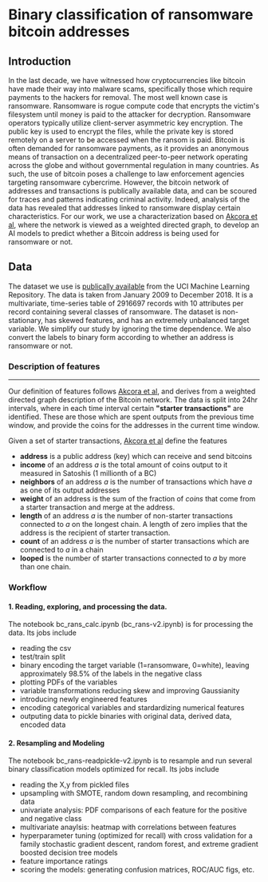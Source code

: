 # Binary classification of ransomware bitcoin addresses 

## Introduction

In the last decade, we have witnessed how cryptocurrencies like bitcoin have made their way into malware scams, specifically those which require payments to the hackers for removal. The most well known case is ransomware. Ransomware is rogue compute code that encrypts the victim's filesystem until money is paid to the attacker for decryption. Ransomware operators typically utilize client-server asymmetric key encryption. The public key is used to encrypt the files, while the private key is stored remotely on a server to be accessed when the ransom is paid. Bitcoin is often demanded for ransomware payments, as it provides an anonymous means of transaction on a decentralized peer-to-peer network operating across the globe and without governmental regulation in many countries.
As such, the use of bitcoin poses a challenge to law enforcement agencies targeting ransomware cybercrime. However, the bitcoin network of addresses and transactions is publically available data, and can be scoured for traces and patterns indicating criminal activity. 
Indeed, analysis of the data has revealed that addresses linked to ransomware display certain characteristics. 
For our work, we use a characterization based on [Akcora et al](https://arxiv.org/pdf/1906.07852.pdf), where the network is viewed as a weighted directed graph, to develop an AI models to predict whether a Bitcoin address is being used for ransomware or not.

 ## Data 
 
The dataset we use is [publically available](https://archive.ics.uci.edu/ml/datasets/BitcoinHeistRansomwareAddressDataset) from the UCI Machine Learning Repository. The data is taken from January 2009 to December 2018. It is a multivariate, time-series table of 2916697 records with 10 attributes per record containing several classes of ransomware. The dataset is non-stationary, has skewed features, and has an extremely unbalanced target variable. 
We simplify our study by ignoring the time dependence. We also convert the labels to binary form according to whether an address is ransomware or not.
  
 
 ### Description of features
---
Our definition of features follows [Akcora et al](https://arxiv.org/pdf/1906.07852.pdf), and derives from a weighted directed graph description of the Bitcoin network. The data is split into 24hr intervals, where in each time interval certain **"starter transactions"** are identified. These are those which are spent outputs from the previous time window, and provide the coins for the addresses in the current time window.

Given a set of starter transactions, [Akcora et al](https://arxiv.org/pdf/1906.07852.pdf) define the features
-  **address** is a public address (key) which can receive and send bitcoins        
-  **income** of an address $a$ is the total amount of coins output to it measured in Satoshis (1 millionth of a BC)
-  **neighbors** of an address $a$  is the number of transactions which have $a$ as one of its output addresses
-  **weight** of an address is the sum of the fraction of *coins* that come from a starter transaction and merge at the address.
-  **length** of an address $a$ is the number of non-starter transactions connected to $a$ on the longest chain.  A length of zero implies that the address is the recipient of starter transaction.
-  **count** of an address $a$ is the number of starter transactions which are connected to $a$ in a chain
- **looped** is the number of starter transactions connected to $a$ by more than one chain. 
 
 ### Workflow
 
 #### 1. Reading, exploring, and processing the data.
 The notebook bc_rans_calc.ipynb (bc_rans-v2.ipynb) is for processing the data. Its jobs include
 - reading the csv
 - test/train split
 - binary encoding the target variable (1=ransomware, 0=white), leaving approximately 98.5% of the labels in the negative class
 - plotting PDFs of the variables
 - variable transformations reducing skew and improving Gaussianity
 - introducing newly engineered features
 - encoding categorical variables and stardardizing numerical features
 - outputing data to pickle binaries with original data, derived data, encoded data
 
#### 2. Resampling and Modeling 
The notebook bc_rans-readpickle-v2.ipynb is to resample and run several binary classification models optimized for recall. Its jobs include
- reading the X,y from pickled files  
- upsampling with SMOTE, random down resampling, and recombining data 
- univariate analysis: PDF comparisons of each feature for the positive and negative class
- multivariate anaylsis: heatmap with correlations between features
- hyperparameter tuning (optimized for recall) with cross validation for a family stochastic gradient descent, random forest, and extreme gradient boosted decision tree models
- feature importance ratings
- scoring the models: generating confusion matrices, ROC/AUC figs, etc.
